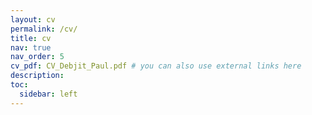 ```yaml
---
layout: cv
permalink: /cv/
title: cv
nav: true
nav_order: 5
cv_pdf: CV_Debjit_Paul.pdf # you can also use external links here
description:
toc:
  sidebar: left
---
```

